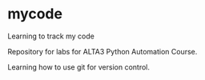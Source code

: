 # mycode
Learning to track my code

Repository for labs for ALTA3 Python Automation Course.

Learning how to use git for version control.
